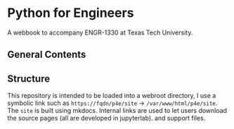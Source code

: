 # Python for Engineers
A webbook to accompany ENGR-1330 at Texas Tech University.

## General Contents

## Structure
This repository is intended to be loaded into a webroot directory, I use a symbolic link such as `https://fqdn/p4e/site` -> `/var/www/html/p4e/site`. The `site` is built using mkdocs.  Internal links are used to let users download the source pages (all are developed in jupyterlab). and support files.  
